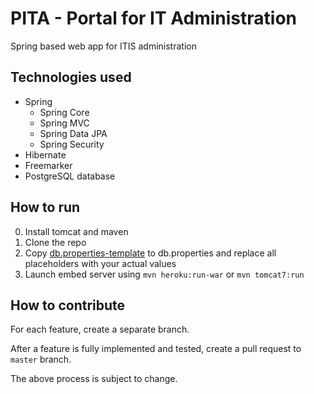 # PITA - Portal for IT Administration

Spring based web app for ITIS administration

## Technologies used

- Spring
    - Spring Core
    - Spring MVC
    - Spring Data JPA
    - Spring Security
- Hibernate
- Freemarker
- PostgreSQL database

## How to run

0. Install tomcat and maven
1. Clone the repo
2. Copy [db.properties-template](./src/main/resources/db.properties-template) to db.properties and replace all placeholders with your actual values
3. Launch embed server using `mvn heroku:run-war` or `mvn tomcat7:run`


## How to contribute

For each feature, create a separate branch.

After a feature is fully implemented and tested, 
create a pull request to `master` branch.

The above process is subject to change.